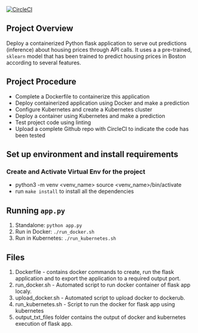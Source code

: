 [![CircleCI](https://circleci.com/gh/ClaireLee22/Operationalize-a-Machine-Learning-Microservice-API.svg?style=svg)](https://circleci.com/gh/ClaireLee22/Operationalize-a-Machine-Learning-Microservice-API)

## Project Overview
Deploy a containerized Python flask application to serve out predictions (inference) about housing prices through API calls. It uses a a pre-trained, `sklearn` model that has been trained to predict housing prices in Boston according to several features. 

## Project Procedure
* Complete a Dockerfile to containerize this application
* Deploy containerized application using Docker and make a prediction
* Configure Kubernetes and create a Kubernetes cluster
* Deploy a container using Kubernetes and make a prediction
* Test project code using linting
* Upload a complete Github repo with CircleCI to indicate the code has been tested

## Set up environment and install requirements
  ### Create and Activate Virtual Env for the project
  * python3 -m venv <venv_name>
    source <venv_name>/bin/activate
  * run `make install` to install all the dependencies

## Running `app.py`

1. Standalone:  `python app.py`
2. Run in Docker:  `./run_docker.sh`
3. Run in Kubernetes:  `./run_kubernetes.sh`

## Files 
1. Dockerfile - contains docker commands to create, run the flask application and to export the application to a required output port.
2. run_docker.sh - Automated script to run docker container of flask app localy.
3. upload_docker.sh - Automated script to upload docker to dockerub.
4. run_kubernetes.sh - Script to run the docker for flask app using kubernetes
5. output_txt_files folder contains the output of docker and kubernetes execution of flask app.
